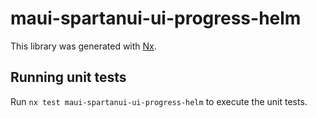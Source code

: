 # maui-spartanui-ui-progress-helm

This library was generated with [Nx](https://nx.dev).


## Running unit tests

Run `nx test maui-spartanui-ui-progress-helm` to execute the unit tests.

